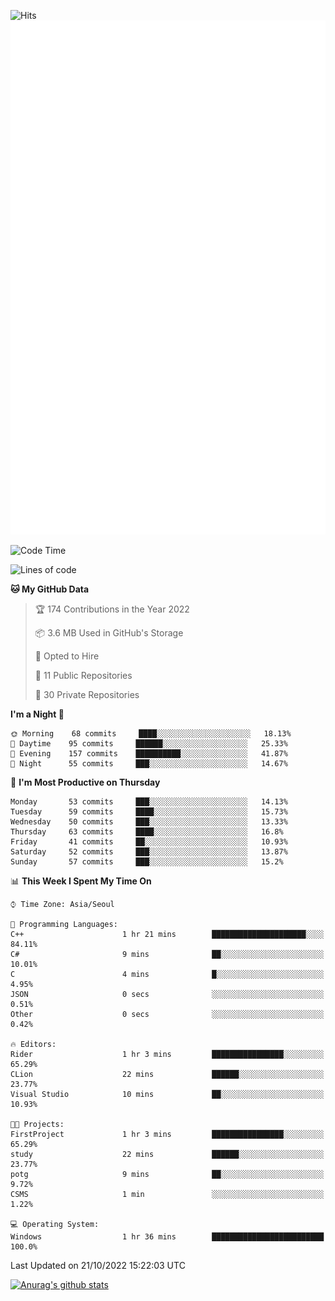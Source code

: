 ![Hits](https://hits.seeyoufarm.com/api/count/incr/badge.svg?url=https%3A%2F%2Fgithub.com%2Fkokose1234&count_bg=%2379C83D&title_bg=%23555555&icon=apple.svg&icon_color=%23E7E7E7&title=hits&edge_flat=false)
<br/>
![Metrics](https://github.com/kokose1234/kokose1234/blob/main/github-metrics.svg)

<!--START_SECTION:waka-->
![Code Time](http://img.shields.io/badge/Code%20Time-701%20hrs%2036%20mins-blue)

![Lines of code](https://img.shields.io/badge/From%20Hello%20World%20I%27ve%20Written-902%20Thousand%20lines%20of%20code-blue)

**🐱 My GitHub Data** 

> 🏆 174 Contributions in the Year 2022
 > 
> 📦 3.6 MB Used in GitHub's Storage 
 > 
> 💼 Opted to Hire
 > 
> 📜 11 Public Repositories 
 > 
> 🔑 30 Private Repositories  
 > 
**I'm a Night 🦉** 

```text
🌞 Morning    68 commits     ████░░░░░░░░░░░░░░░░░░░░░   18.13% 
🌆 Daytime    95 commits     ██████░░░░░░░░░░░░░░░░░░░   25.33% 
🌃 Evening    157 commits    ██████████░░░░░░░░░░░░░░░   41.87% 
🌙 Night      55 commits     ███░░░░░░░░░░░░░░░░░░░░░░   14.67%

```
📅 **I'm Most Productive on Thursday** 

```text
Monday       53 commits     ███░░░░░░░░░░░░░░░░░░░░░░   14.13% 
Tuesday      59 commits     ████░░░░░░░░░░░░░░░░░░░░░   15.73% 
Wednesday    50 commits     ███░░░░░░░░░░░░░░░░░░░░░░   13.33% 
Thursday     63 commits     ████░░░░░░░░░░░░░░░░░░░░░   16.8% 
Friday       41 commits     ██░░░░░░░░░░░░░░░░░░░░░░░   10.93% 
Saturday     52 commits     ███░░░░░░░░░░░░░░░░░░░░░░   13.87% 
Sunday       57 commits     ███░░░░░░░░░░░░░░░░░░░░░░   15.2%

```


📊 **This Week I Spent My Time On** 

```text
⌚︎ Time Zone: Asia/Seoul

💬 Programming Languages: 
C++                      1 hr 21 mins        █████████████████████░░░░   84.11% 
C#                       9 mins              ██░░░░░░░░░░░░░░░░░░░░░░░   10.01% 
C                        4 mins              █░░░░░░░░░░░░░░░░░░░░░░░░   4.95% 
JSON                     0 secs              ░░░░░░░░░░░░░░░░░░░░░░░░░   0.51% 
Other                    0 secs              ░░░░░░░░░░░░░░░░░░░░░░░░░   0.42%

🔥 Editors: 
Rider                    1 hr 3 mins         ████████████████░░░░░░░░░   65.29% 
CLion                    22 mins             ██████░░░░░░░░░░░░░░░░░░░   23.77% 
Visual Studio            10 mins             ██░░░░░░░░░░░░░░░░░░░░░░░   10.93%

🐱‍💻 Projects: 
FirstProject             1 hr 3 mins         ████████████████░░░░░░░░░   65.29% 
study                    22 mins             ██████░░░░░░░░░░░░░░░░░░░   23.77% 
potg                     9 mins              ██░░░░░░░░░░░░░░░░░░░░░░░   9.72% 
CSMS                     1 min               ░░░░░░░░░░░░░░░░░░░░░░░░░   1.22%

💻 Operating System: 
Windows                  1 hr 36 mins        █████████████████████████   100.0%

```


 Last Updated on 21/10/2022 15:22:03 UTC
<!--END_SECTION:waka-->

[![Anurag's github stats](https://github-readme-stats.vercel.app/api?username=kokose1234&theme=dracula)](https://github.com/anuraghazra/github-readme-stats)



	
